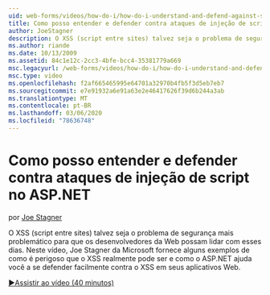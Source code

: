 ```yaml
---
uid: web-forms/videos/how-do-i/how-do-i-understand-and-defend-against-script-injection-attacks-in-aspnet
title: Como posso entender e defender contra ataques de injeção de script no ASP.NET | Microsoft Docs
author: JoeStagner
description: O XSS (script entre sites) talvez seja o problema de segurança mais problemático para que os desenvolvedores da Web possam lidar com esses dias. Neste vídeo, Joe Stagner pro da Microsoft...
ms.author: riande
ms.date: 10/13/2009
ms.assetid: 84c1e12c-2cc3-4bfe-bcc4-35381779a669
msc.legacyurl: /web-forms/videos/how-do-i/how-do-i-understand-and-defend-against-script-injection-attacks-in-aspnet
msc.type: video
ms.openlocfilehash: f2af665465995e64701a32970b4fb5f3d5eb7eb7
ms.sourcegitcommit: e7e91932a6e91a63e2e46417626f39d6b244a3ab
ms.translationtype: MT
ms.contentlocale: pt-BR
ms.lasthandoff: 03/06/2020
ms.locfileid: "78636748"
---
```

# <a name="how-do-i-understand-and-defend-against-script-injection-attacks-in-aspnet"></a>Como posso entender e defender contra ataques de injeção de script no ASP.NET

por [Joe Stagner](https://github.com/JoeStagner)

O XSS (script entre sites) talvez seja o problema de segurança mais problemático para que os desenvolvedores da Web possam lidar com esses dias. Neste vídeo, Joe Stagner da Microsoft fornece alguns exemplos de como é perigoso que o XSS realmente pode ser e como o ASP.NET ajuda você a se defender facilmente contra o XSS em seus aplicativos Web.

[&#9654;Assistir ao vídeo (40 minutos)](https://channel9.msdn.com/Blogs/ASP-NET-Site-Videos/how-do-i-understand-and-defend-against-script-injection-attacks-in-aspnet)
